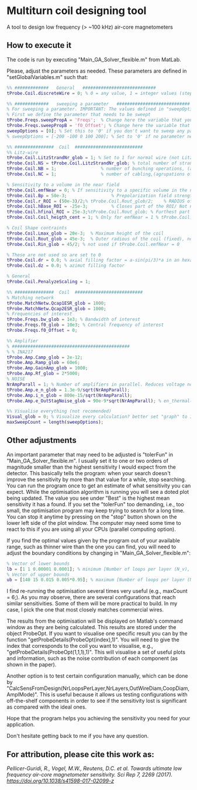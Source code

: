 # Multiturn coil designing tool
A tool to design low frequency (> ~100 kHz) air-core magnetometers

## How to execute it
The code is run by executing "Main_GA_Solver_flexible.m" from MatLab.

Please, adjust the parameters as needed. These parameters are defined in "setGlobalVariables.m" such that:

```MatLab
%% #############   General   ############################
tProbe.Coil.discreteWire = 0; % 0 = any value, 1 = integer values (steps of 0.1 mm for wire and coating sizes to accelerate the search)

%% #############   sweeping a parameter   ############################
% For sweeping a parameter. IMPORTANT: The values defined in "sweepOptions" will OVERWRITE the values of the parameter.
% First we define the parameter that needs to be sweept
tProbe.Freqs.sweepPropA = 'Freqs';  % Change here the variable that you want to sweep.
tProbe.Freqs.sweepPropB = 'f0_Offset'; % Change here the variable that you want to sweep.
sweepOptions = [0]; % Set this to '0' if you don't want to sweep any parameter
% sweepOptions = [-200 -100 0 100 200]; % Set to '0' if no parameter needs to be sweept

%% ###############  Coil  ##########################
%% Litz-wire
tProbe.Coil.LitzStrandNr_glob = 1; % Set to 1 for normal wire (not Litzwire)
tProbe.Coil.NS = tProbe.Coil.LitzStrandNr_glob; % total number of strands. Only relevant if tProbe.Coil.LitzStrandNr_glob > 1
tProbe.Coil.NB = 1;                 % number of bunching operations, (agrupations of strands). Only relevant if tProbe.Coil.LitzStrandNr_glob >
tProbe.Coil.NC = 1;                 % number of cabling,(agrupations of bunches). Only relevant if tProbe.Coil.LitzStrandNr_glob >

% Sensitivity to a volume in the near field
tProbe.Coil.emfNear = 0; % If sensitivity to a specific volume in the near field is needed set this to 1. CHECK NEXT 4 PARAM
tProbe.Coil.Bp = 50e-3;                 % Prepolarization field strength (This helps calculating the SNR)/ Not needed if tProbe.Coil.emfNear = 0;
tProbe.Coil.r_ROI = (50e-3)/2;% tProbe.Coil.Rout_glob/2;    % RADIUS of the ROI/ Not needed if tProbe.Coil.emfNear = 0;
tProbe.Coil.hBase_ROI = -25e-3;         % Closes part of the ROI/ Not needed if tProbe.Coil.emfNear = 0;
tProbe.Coil.hfinal_ROI = 25e-3;%tProbe.Coil.Rout_glob; % Furthest part of the ROI/ Not needed if tProbe.Coil.emfNear = 0;
tProbe.Coil.Coil_heigth_cent = 1; % Only for emfNear = 1 % tProbe.Coil.Coil_heigth_centered at location 0 mm = 1;

% Coil Shape contraints    
tProbe.Coil.Lmax_glob = 20e-3;  % Maximum height of the coil
tProbe.Coil.Rout_glob = 45e-3;  % Outer radious of the coil (fixed), not used if tProbe.Coil.emfNear = 1
tProbe.Coil.Rin_glob = 45/2; % not used if tProbe.Coil.emfNear = 0

% These are not used so are set to 0
tProbe.Coil.dr = 0.0; % axial filling factor = a-sin(pi/3)*a in an hexagonal setup
tProbe.Coil.dz = 0.0; % azimut filling factor

% General
tProbe.Coil.PenalyzeScaling = 1;

%% ###############  Coil  ##########################
% Matching network
tProbe.MatchNetw.Qcap1ESR_glob = 1000;
tProbe.MatchNetw.Qcap2ESR_glob = 1000;
% Frequencies of interest
tProbe.Freqs.bw_glob = 1e3; % Bandwidth of interest
tProbe.Freqs.f0_glob = 10e3; % Central frequency of interest
tProbe.Freqs.f0_Offset = 0;

%% Amplifier
% #############################################
% % INA217
tProbe.Amp.Camp_glob = 2e-12;
tProbe.Amp.Ramp_glob = 60e6;
tProbe.Amp.GainAmp_glob = 1000;
tProbe.Amp.Rf_glob = 2*5000;
% NOISE
NrAmpParall = 1; % Number of amplifiers in parallel. Reduces voltage noise but increases current noise
tProbe.Amp.e_n_glob = 1.3e-9/sqrt(NrAmpParall);
tProbe.Amp.i_n_glob = 800e-15/sqrt(NrAmpParall);
tProbe.Amp.e_OutStagNoise_glob = 90e-9*sqrt(NrAmpParall); % en_thermal(tProbe.Amp.Rf_glob);

%% Visualise everything (not recomended)
Visual_glob = 0; % Visualize every calculation? better set "graph" to 1 on "Main_GA_Solver_flexible.m"
maxSweepCount = length(sweepOptions);
```

## Other adjustments

An important parameter that may need to be adjusted is "tolerFun" in "Main_GA_Solver_flexible.m". I usually set it to one or two orders of magnitude smaller than the highest sensitivity I would expect from the detector. This basically tells the program: when your search doesn't improve the sensitivity by more than that value for a while, stop searching. You can run the program once to get an estimate of what sensitivity you can expect. While the optimisation algorithm is running you will see a doted plot being updated. The value you see under "Best" is the highest mean sensitivity it has a found. If you set the "tolerFun" too demanding, i.e., too small, the optimisation program may keep trying to search for a long time. You can stop it anytime by pressing on the "stop" button shown on the lower left side of the plot window. The computer may need some time to react to this if you are using all your CPUs (parallel computing option).

If you find the optimal values given by the program out of your available range, such as thinner wire than the one you can find, you will need to adjust the boundary conditions by changing in "Main_GA_Solver_flexible.m":
```MatLab
% Vector of lower bounds
lb = [1 1 0.00001 0.0001]; % minimum [Number of loops per layer (N_v), Number of layers (N_l), free space betwen wires (do-di)(the couting can be used some times to materialise this spacing), Wire cooper outer diameter (di)]
% Vector of upper bounds
ub = [140 15 0.015 0.005*0.95]; % maximum [Number of loops per layer (N_v), Number of layers (N_l), free space betwen wires (do-di)(the couting can be used some times to materialise this spacing), Wire cooper outer diameter (di)] Lower bound on the change in the value of the objective function during a step
```
 
I find re-running the optimisation several times very useful (e.g., maxCount = 6;). As you may observe, there are several configurations that reach similar sensitivities. Some of them will be more practical to build. In my case, I pick the one that most closely matches commercial wires.

The results from the optimisation will be displayed on Matlab's command window as they are being calculated. This results are stored under the object ProbeOpt. If you want to visualise one specific result you can by the function "getProbeDetails(ProbeOpt(index),1)". You will need to give the index that corresponds to the coil you want to visualise, e.g., "getProbeDetails(ProbeOpt(1,1,1),1)". This will visualise a set of useful plots and information, such as the noise contribution of each component (as shown in the paper).

Another option is to test certain configuration manually, which can be done by "CalcSensFromDesign(NrLoopsPerLayer,NrLayers,OutWireDiam,CoopDiam, AmplMode)". This is useful because it allows us testing configurations with off-the-shelf components in order to see if the sensitivity lost is significant as compared with the ideal ones.

Hope that the program helps you achieving the sensitivity you need for your application.

Don't hesitate getting back to me if you have any question.

## For attribution, please cite this work as:
*Pellicer-Guridi, R., Vogel, M.W., Reutens, D.C. et al. Towards ultimate low frequency air-core magnetometer sensitivity. Sci Rep 7, 2269 (2017). https://doi.org/10.1038/s41598-017-02099-z*
